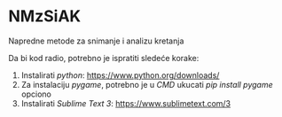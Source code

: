# NMzSiAK
Napredne metode za snimanje i analizu kretanja

Da bi kod radio, potrebno je ispratiti sledeće korake:
1. Instalirati *python*: https://www.python.org/downloads/
2. Za instalaciju *pygame*, potrebno je u *CMD* ukucati *pip install pygame*
opciono
3. Instalirati *Sublime Text 3*: https://www.sublimetext.com/3
